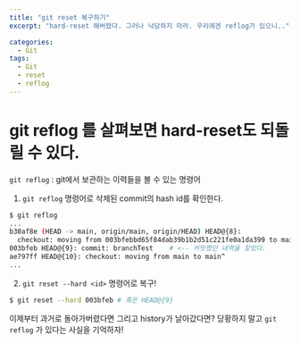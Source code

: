 ```yaml
---
title: "git reset 복구하기"
excerpt: "hard-reset 해버렸다. 그러나 낙담하지 마라. 우리에겐 reflog가 있으니.."

categories:
  - Git
tags:
  - Git
  - reset
  - reflog
---
```


# git reflog 를 살펴보면 hard-reset도 되돌릴 수 있다.

`git reflog` : git에서 보관하는 이력들을 볼 수 있는 명령어

1. `git reflog` 명령어로 삭제된 commit의 hash id를 확인한다.
```bash
$ git reflog
...
b30af8e (HEAD -> main, origin/main, origin/HEAD) HEAD@{8}: 
  checkout: moving from 003bfebbd65f84dab39b1b2d51c221fe0a1da399 to main
003bfeb HEAD@{9}: commit: branchTest	# <-- 커밋했던 내역을 찾았다.
ae797ff HEAD@{10}: checkout: moving from main to main^
...
```

2. `git reset --hard <id>` 명령어로 복구!
```bash
$ git reset --hard 003bfeb # 혹은 HEAD@{9}
```

이제부터 과거로 돌아가버렸다면 그리고 history가 날아갔다면? 당황하지 말고 `git reflog` 가 있다는 사실을 기억하자!